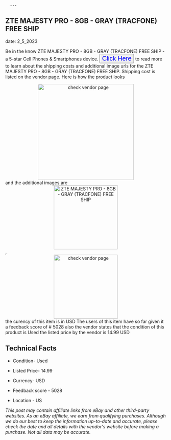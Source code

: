  
      ---
      

 ## ZTE MAJESTY PRO - 8GB - GRAY (TRACFONE) FREE SHIP 

 

      

date: 2_5_2023
     

     
      

Be in the know ZTE MAJESTY PRO - 8GB - GRAY (TRACFONE) FREE SHIP - a 5-star Cell Phones & Smartphones device. <button style="font-size:20px;color:blue" onclick="window.location.href = 'https://www.ebay.com/itm/325446350422?hash=item4bc61d3656%3Ag%3APNcAAOSwzGNjiNlV&mkevt=1&mkcid=1&mkrid=711-53200-19255-0&campid=%253CePNCampaignId%253E&customid=%253CreferenceId%253E&toolid=10049'">Click Here</button> to read more to learn about the shipping costs and additional image urls for the ZTE MAJESTY PRO - 8GB - GRAY (TRACFONE) FREE SHIP. Shipping cost is listed on the vendor page. Here is how the product looks <div style="text-align:center;"><img onclick="window.location.href = 'https://www.ebay.com/itm/325446350422?hash=item4bc61d3656%3Ag%3APNcAAOSwzGNjiNlV&mkevt=1&mkcid=1&mkrid=711-53200-19255-0&campid=%253CePNCampaignId%253E&customid=%253CreferenceId%253E&toolid=10049';" src="https://i.ebayimg.com/thumbs/images/g/PNcAAOSwzGNjiNlV/s-l225.jpg" alt="check vendor page" style="width:300px; height:auto;object-fit:contain;" /></div> and the additional images are <div style="text-align:center;"><img onclick="window.location.href = '$https://www.ebay.com/itm/325446350422?hash=item4bc61d3656%3Ag%3APNcAAOSwzGNjiNlV&mkevt=1&mkcid=1&mkrid=711-53200-19255-0&campid=%253CePNCampaignId%253E&customid=%253CreferenceId%253E&toolid=10049';" src="https://i.ebayimg.com/images/g/PNcAAOSwzGNjiNlV/s-l1600.jpg" alt="ZTE MAJESTY PRO - 8GB - GRAY (TRACFONE) FREE SHIP" style="width:200px; height:auto;object-fit:contain;" /></div>,<div style="text-align:center;"><img onclick="window.location.href = '$https://www.ebay.com/itm/325446350422?hash=item4bc61d3656%3Ag%3APNcAAOSwzGNjiNlV&mkevt=1&mkcid=1&mkrid=711-53200-19255-0&campid=%253CePNCampaignId%253E&customid=%253CreferenceId%253E&toolid=10049';" src="https://origin-galleryplus.ebayimg.com/ws/web/325446350422_2_0_1/225x225.jpg" alt="check vendor page" style="width:200px; height:auto;object-fit:contain;"/></div> the curency of this item is in USD The users of this item have so far given it a feedback score of # 5028 also the vendor states that the condition of this product is Used the listed price by the vendor is  14.99 USD


      
      

 ## Technical Facts 



      
      

 - Condition- Used 


      

 - Listed Price- 14.99 


      

 - Currency- USD 


      

 - Feedback score - 5028 


      

 - Location - US 


      
      

*_This post may contain affiliate links from eBay and other third-party websites. As an eBay affiliate, we earn from qualifying purchases. Although we do our best to keep the information up-to-date and accurate, please check the date and all details with the vendor's website before making a purchase. Not all data may be accurate._*



      
      